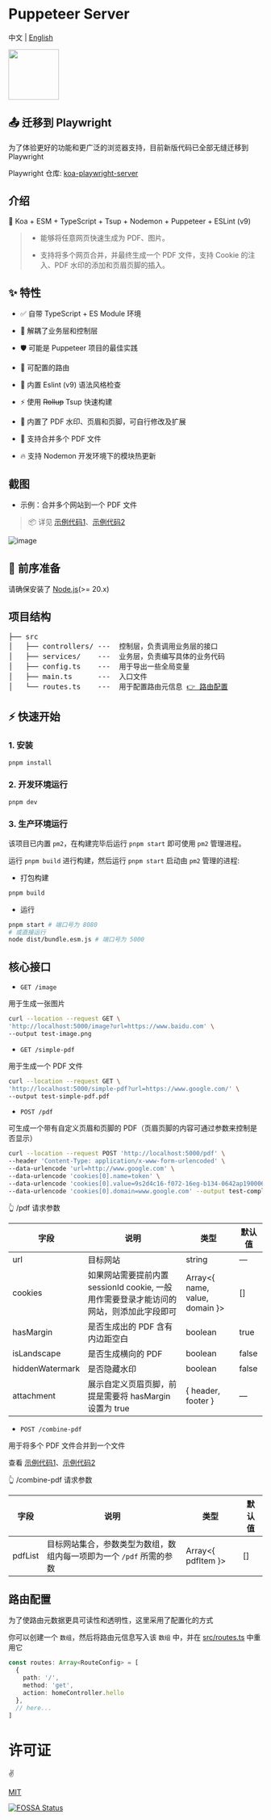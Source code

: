 # Puppeteer Server

中文 | [English](README-en.md)

<img src="https://github.com/pdsuwwz/puppeteer-server/assets/19891724/86177762-8a97-4656-8ee0-5add61c50237" height="100" align-right />


## 📤 迁移到 Playwright

为了体验更好的功能和更广泛的浏览器支持，目前新版代码已全部无缝迁移到 Playwright

Playwright 仓库: [koa-playwright-server](https://github.com/pdsuwwz/koa-playwright-server)

## 介绍

🦩 Koa + ESM + TypeScript + Tsup + Nodemon + Puppeteer + ESLint (v9)

> * 能够将任意网页快速生成为 PDF、图片。
>
> * 支持将多个网页合并，并最终生成一个 PDF 文件，支持 Cookie 的注入、PDF 水印的添加和页眉页脚的插入。

## ✨ 特性

* ✅ 自带 TypeScript + ES Module 环境

* 🌈 解耦了业务层和控制层

* 🛡 可能是 Puppeteer 项目的最佳实践

* 🧩 可配置的路由

* 🚧 内置 Eslint (v9) 语法风格检查

* ⚡ 使用 ~~Rollup~~ Tsup 快速构建

* 🔌 内置了 PDF 水印、页眉和页脚，可自行修改及扩展

* 🧲 支持合并多个 PDF 文件

* 🔥 支持 Nodemon 开发环境下的模块热更新


## 截图

* 示例：合并多个网站到一个 PDF 文件
> 📦 详见 [示例代码1](__test__/axios-browser.html)、[示例代码2](__test__/axios-node.js)


![image](https://user-images.githubusercontent.com/19891724/159743021-e1f9f528-d6d9-4d6b-b63f-4e71c6b72bdb.png)



## 🎯 前序准备

请确保安装了 [Node.js](https://nodejs.org/)(>= 20.x)


## 项目结构

<pre>
├── src
│   ├── controllers/ ---  控制层，负责调用业务层的接口
│   ├── services/    ---  业务层，负责编写具体的业务代码
│   ├── config.ts    ---  用于导出一些全局变量
│   ├── main.ts      ---  入口文件
│   └── routes.ts    ---  用于配置路由元信息 <a href="#路由配置">👉 路由配置</a>
</pre>

## ⚡ 快速开始

### 1. 安装

```bash
pnpm install
```

### 2. 开发环境运行

```bash
pnpm dev
```

### 3. 生产环境运行

该项目已内置 `pm2`，在构建完毕后运行 `pnpm start` 即可使用 `pm2` 管理进程。

运行 `pnpm build` 进行构建，然后运行 `pnpm start` 启动由 `pm2` 管理的进程:

* 打包构建

```bash
pnpm build
```

* 运行

```bash
pnpm start # 端口号为 8080
# 或直接运行
node dist/bundle.esm.js # 端口号为 5000
```

## 核心接口

* `GET /image`

用于生成一张图片

```bash
curl --location --request GET \
'http://localhost:5000/image?url=https://www.baidu.com' \
--output test-image.png
```

* `GET /simple-pdf`

用于生成一个 PDF 文件

```bash
curl --location --request GET \
'http://localhost:5000/simple-pdf?url=https://www.google.com/' \
--output test-simple-pdf.pdf
```

* `POST /pdf`

可生成一个带有自定义页眉和页脚的 PDF（页眉页脚的内容可通过参数来控制是否显示）

```bash
curl --location --request POST 'http://localhost:5000/pdf' \
--header 'Content-Type: application/x-www-form-urlencoded' \
--data-urlencode 'url=http://www.google.com' \
--data-urlencode 'cookies[0].name=token' \
--data-urlencode 'cookies[0].value=9s2d4c16-f072-16eg-b134-0642ap190006' \
--data-urlencode 'cookies[0].domain=www.google.com' --output test-complex-pdf.pdf
```

👆 /pdf 请求参数

| 字段 | 说明 | 类型 | 默认值 |
| -------- | -------- | -------- | -------- |
| url | 目标网站 | string | — |
| cookies | 如果网站需要提前内置 sessionId cookie, 一般用作需要登录才能访问的网站，则添加此字段即可 | Array<{ name, value, domain }> | [] |
| hasMargin | 是否生成出的 PDF 含有内边距空白 | boolean | true |
| isLandscape | 是否生成横向的 PDF | boolean | false |
| hiddenWatermark | 是否隐藏水印 | boolean | false |
| attachment | 展示自定义页眉页脚，前提是需要将 hasMargin 设置为 true | { header, footer } | — |


* `POST /combine-pdf`

用于将多个 PDF 文件合并到一个文件

查看 [示例代码1](__test__/axios-browser.html)、[示例代码2](__test__/axios-node.js)

👆 /combine-pdf 请求参数

| 字段 | 说明 | 类型 | 默认值 |
| -------- | -------- | -------- | -------- |
| pdfList | 目标网站集合，参数类型为数组，数组内每一项即为一个 `/pdf` 所需的参数 | Array<{ pdfItem }> | [] |


## 路由配置

为了使路由元数据更具可读性和透明性，这里采用了配置化的方式

你可以创建一个 `数组`，然后将路由元信息写入该 `数组` 中，并在 [src/routes.ts](src/routes.ts) 中重用它

```ts
const routes: Array<RouteConfig> = [
  {
    path: '/',
    method: 'get',
    action: homeController.hello
  },
  // here...
]
```

# 许可证

:v:

[MIT](./LICENSE)


[![FOSSA Status](https://app.fossa.com/api/projects/git%2Bgithub.com%2Fpdsuwwz%2Fpuppeteer-server.svg?type=large)](https://app.fossa.com/projects/git%2Bgithub.com%2Fpdsuwwz%2Fpuppeteer-server?ref=badge_large)

